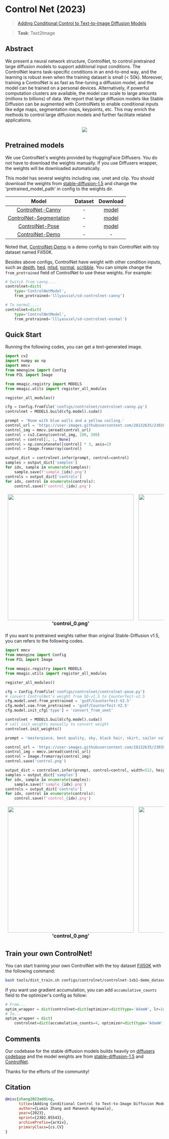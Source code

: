 # Control Net (2023)

> [Adding Conditional Control to Text-to-Image Diffusion Models](https://arxiv.org/abs/2302.05543)

> **Task**: Text2Image

<!-- [ALGORITHM] -->

## Abstract

<!-- [ABSTRACT] -->

We present a neural network structure, ControlNet, to control pretrained large diffusion models to support additional input conditions. The ControlNet learns task-specific conditions in an end-to-end way, and the learning is robust even when the training dataset is small (\< 50k). Moreover, training a ControlNet is as fast as fine-tuning a diffusion model, and the model can be trained on a personal devices. Alternatively, if powerful computation clusters are available, the model can scale to large amounts (millions to billions) of data. We report that large diffusion models like Stable Diffusion can be augmented with ControlNets to enable conditional inputs like edge maps, segmentation maps, keypoints, etc. This may enrich the methods to control large diffusion models and further facilitate related applications.

<!-- [IMAGE] -->

<div align=center>
<img src="https://user-images.githubusercontent.com/28132635/230302421-a9107d03-92d3-44b1-91b4-fde4ad2725d4.png">
</div>

## Pretrained models

We use ControlNet's weights provided by HuggingFace Diffusers. You do not have to download the weights manually. If you use Diffusers wrapper, the weights will be downloaded automatically.

This model has several weights including vae, unet and clip. You should download the weights from [stable-diffusion-1.5](https://huggingface.co/runwayml/stable-diffusion-v1-5) and change the 'pretrained_model_path' in config to the weights dir.

|                      Model                      | Dataset |                                             Download                                             |
| :---------------------------------------------: | :-----: | :----------------------------------------------------------------------------------------------: |
|    [ControlNet-Canny](./controlnet-canny.py)    |    -    |  [model](https://huggingface.co/lllyasviel/ControlNet/blob/main/models/control_sd15_canny.pth)   |
| [ControlNet-Segmentation](./controlnet-seg.py)  |    -    |   [model](https://huggingface.co/lllyasviel/ControlNet/blob/main/models/control_sd15_seg.pth)    |
|     [ControlNet-Pose](./controlnet-pose.py)     |    -    | [model](https://huggingface.co/lllyasviel/ControlNet/blob/main/models/control_sd15_openpose.pth) |
| [ControlNet-Demo](./controlnet-1xb1-fill50k.py) |    -    |                                                -                                                 |

Noted that, [ControlNet-Demo](./controlnet-1xb1-demo_dataset.py) is a demo config to train ControlNet with toy dataset named Fill50K.

Besides above configs, ControlNet have weight with other condition inputs, such as [depth](https://huggingface.co/lllyasviel/ControlNet/blob/main/models/control_sd15_depth.pth), [hed](https://huggingface.co/lllyasviel/ControlNet/blob/main/models/control_sd15_hed.pth), [mlsd](https://huggingface.co/lllyasviel/ControlNet/blob/main/models/control_sd15_mlsd.pth), [normal](https://huggingface.co/lllyasviel/ControlNet/blob/main/models/control_sd15_normal.pth), [scribble](https://huggingface.co/lllyasviel/ControlNet/blob/main/models/control_sd15_scribble.pth). You can simple change the `from_pretrained` field of ControlNet to use these weights. For example:

```python
# Switch from canny....
controlnet=dict(
    type='ControlNetModel',
    from_pretrained='lllyasviel/sd-controlnet-canny')

# To normal....
controlnet=dict(
    type='ControlNetModel',
    from_pretrained='lllyasviel/sd-controlnet-normal')
```

## Quick Start

Running the following codes, you can get a text-generated image.

```python
import cv2
import numpy as np
import mmcv
from mmengine import Config
from PIL import Image

from mmagic.registry import MODELS
from mmagic.utils import register_all_modules

register_all_modules()

cfg = Config.fromfile('configs/controlnet/controlnet-canny.py')
controlnet = MODELS.build(cfg.model).cuda()

prompt = 'Room with blue walls and a yellow ceiling.'
control_url = 'https://user-images.githubusercontent.com/28132635/230288866-99603172-04cb-47b3-8adb-d1aa532d1d2c.jpg'
control_img = mmcv.imread(control_url)
control = cv2.Canny(control_img, 100, 200)
control = control[:, :, None]
control = np.concatenate([control] * 3, axis=2)
control = Image.fromarray(control)

output_dict = controlnet.infer(prompt, control=control)
samples = output_dict['samples']
for idx, sample in enumerate(samples):
    sample.save(f'sample_{idx}.png')
controls = output_dict['controls']
for idx, control in enumerate(controls):
    control.save(f'control_{idx}.png')
```

<table align="center">
<thead>
  <tr>
    <td>
<div align="center">
  <img src="https://user-images.githubusercontent.com/28132635/230297033-4f5c32df-365c-4cf4-8e4f-1b76a4cbb0b7.png" width="400"/>
  <br/>
  <b>'control_0.png'</b>
</div></td>
    <td>
<div align="center">
  <img src="https://user-images.githubusercontent.com/28132635/230298159-a25695f8-fee4-40b2-aec0-01566ab25a97.png" width="400"/>
  <br/>
  <b>'sample_0.png'</b>
</div></td>
    <td>
</thead>
</table>

If you want to pretrained weights rather than original Stable-Diffusion v1.5, you can refers to the following codes.

```python
import mmcv
from mmengine import Config
from PIL import Image

from mmagic.registry import MODELS
from mmagic.utils import register_all_modules

register_all_modules()

cfg = Config.fromfile('configs/controlnet/controlnet-pose.py')
# convert ControlNet's weight from SD-v1.5 to Counterfeit-v2.5
cfg.model.unet.from_pretrained = 'gsdf/Counterfeit-V2.5'
cfg.model.vae.from_pretrained = 'gsdf/Counterfeit-V2.5'
cfg.model.init_cfg['type'] = 'convert_from_unet'

controlnet = MODELS.build(cfg.model).cuda()
# call init_weights manually to convert weight
controlnet.init_weights()

prompt = 'masterpiece, best quality, sky, black hair, skirt, sailor collar, looking at viewer, short hair, building, bangs, neckerchief, long sleeves, cloudy sky, power lines, shirt, cityscape, pleated skirt, scenery, blunt bangs, city, night, black sailor collar, closed mouth'

control_url = 'https://user-images.githubusercontent.com/28132635/230380893-2eae68af-d610-4f7f-aa68-c2f22c2abf7e.png'
control_img = mmcv.imread(control_url)
control = Image.fromarray(control_img)
control.save('control.png')

output_dict = controlnet.infer(prompt, control=control, width=512, height=512, guidance_scale=7.5)
samples = output_dict['samples']
for idx, sample in enumerate(samples):
    sample.save(f'sample_{idx}.png')
controls = output_dict['controls']
for idx, control in enumerate(controls):
    control.save(f'control_{idx}.png')
```

<table align="center">
<thead>
  <tr>
    <td>
<div align="center">
  <img src="https://user-images.githubusercontent.com/28132635/230385313-92b20696-8bb5-4666-aa93-a8df6b19dee7.png" width="400"/>
  <br/>
  <b>'control_0.png'</b>
</div></td>
    <td>
<div align="center">
  <img src="https://user-images.githubusercontent.com/28132635/230385320-129493b6-aa1f-406f-9fd3-b08c8c04bd89.png" width="400"/>
  <br/>
  <b>'sample_0.png'</b>
</div></td>
    <td>
</thead>
</table>

## Train your own ControlNet!

You can start training your own ControlNet with the toy dataset [Fill50K](https://huggingface.co/lllyasviel/ControlNet/blob/main/training/fill50k.zip) with the following command:

```bash
bash tools/dist_train.sh configs/controlnet/controlnet-1xb1-demo_dataset 1
```

If you want use gradient accumulation, you can add `accumulative_counts` field to the optimizer's config as follow:

```python
# From...
optim_wrapper = dict(controlnet=dict(optimizer=dict(type='AdamW', lr=1e-5)))
# To...
optim_wrapper = dict(
    controlnet=dict(accumulative_counts=4, optimizer=dict(type='AdamW', lr=1e-5)))
```

## Comments

Our codebase for the stable diffusion models builds heavily on [diffusers codebase](https://github.com/huggingface/diffusers) and the model weights are from [stable-diffusion-1.5](https://github.com/huggingface/diffusers/blob/main/src/diffusers/pipelines/stable_diffusion/pipeline_stable_diffusion_controlnet.py) and [ControlNet](https://huggingface.co/lllyasviel/ControlNet/tree/main/models).

Thanks for the efforts of the community!

## Citation

```bibtex
@misc{zhang2023adding,
      title={Adding Conditional Control to Text-to-Image Diffusion Models},
      author={Lvmin Zhang and Maneesh Agrawala},
      year={2023},
      eprint={2302.05543},
      archivePrefix={arXiv},
      primaryClass={cs.CV}
}
```
